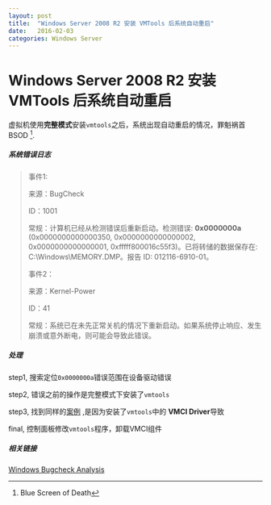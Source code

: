 ```yaml
---
layout: post
title:  "Windows Server 2008 R2 安装 VMTools 后系统自动重启"
date:   2016-02-03
categories: Windows Server
---
```


# Windows Server 2008 R2 安装 VMTools 后系统自动重启

虚拟机使用**完整模式**安装`vmtools`之后，系统出现自动重启的情况，罪魁祸首 BSOD [^bsod].

##### 系统错误日志

> 事件1:
> 
> 来源：BugCheck
> 
> ID：1001
> 
> 常规：计算机已经从检测错误后重新启动。检测错误: **0x0000000a** (0x0000000000000350, 0x0000000000000002, 0x0000000000000001, 0xfffff800016c55f3)。已将转储的数据保存在: C:\Windows\MEMORY.DMP。报告 ID: 012116-6910-01。
> 
> 事件2：
> 
> 来源：Kernel-Power
> 
> ID：41
> 
> 常规：系统已在未先正常关机的情况下重新启动。如果系统停止响应、发生崩溃或意外断电，则可能会导致此错误。

##### 处理

step1, 搜索定位`0x0000000a`错误范围在设备驱动错误

step2, 错误之前的操作是完整模式下安装了`vmtools`

step3, 找到同样的[案例](https://blog.brankovucinec.com/2014/05/19/windows-server-guest-gets-bsodbugcheck-on-vmware-esxi-5-5-and-5-5u1/) ,是因为安装了`vmtools`中的 **VMCI Driver**导致

final, 控制面板修改`vmtools`程序，卸载VMCI组件

##### 相关链接

[Windows Bugcheck Analysis](http://social.technet.microsoft.com/wiki/contents/articles/6302.windows-bugcheck-analysis.aspx)



[^bsod]: Blue Screen  of Death

